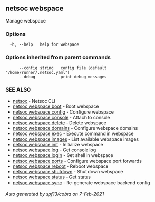 ## netsoc webspace

Manage webspace

### Options

```
  -h, --help   help for webspace
```

### Options inherited from parent commands

```
      --config string   config file (default "/home/runner/.netsoc.yaml")
      --debug           print debug messages
```

### SEE ALSO

* [netsoc](netsoc.md)	 - Netsoc CLI
* [netsoc webspace boot](netsoc_webspace_boot.md)	 - Boot webspace
* [netsoc webspace config](netsoc_webspace_config.md)	 - Configure webspace
* [netsoc webspace console](netsoc_webspace_console.md)	 - Attach to console
* [netsoc webspace delete](netsoc_webspace_delete.md)	 - Delete webspace
* [netsoc webspace domains](netsoc_webspace_domains.md)	 - Configure webspace domains
* [netsoc webspace exec](netsoc_webspace_exec.md)	 - Execute command in webspace
* [netsoc webspace images](netsoc_webspace_images.md)	 - List available webspace images
* [netsoc webspace init](netsoc_webspace_init.md)	 - Initialize webspace
* [netsoc webspace log](netsoc_webspace_log.md)	 - Get console log
* [netsoc webspace login](netsoc_webspace_login.md)	 - Get shell in webspace
* [netsoc webspace ports](netsoc_webspace_ports.md)	 - Configure webspace port forwards
* [netsoc webspace reboot](netsoc_webspace_reboot.md)	 - Reboot webspace
* [netsoc webspace shutdown](netsoc_webspace_shutdown.md)	 - Shut down webspace
* [netsoc webspace status](netsoc_webspace_status.md)	 - Get status
* [netsoc webspace sync](netsoc_webspace_sync.md)	 - Re-generate webspace backend config

###### Auto generated by spf13/cobra on 7-Feb-2021
